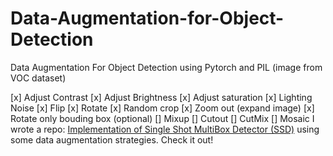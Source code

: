 # Data-Augmentation-for-Object-Detection
Data Augmentation For Object Detection using Pytorch and PIL (image from VOC dataset)

[x] Adjust Contrast
[x] Adjust Brightness
[x] Adjust saturation
[x] Lighting Noise
[x] Flip
[x] Rotate
[x] Random crop
[x] Zoom out (expand image)
[x] Rotate only bouding box (optional)
[] Mixup
[] Cutout
[] CutMix
[] Mosaic
I wrote a repo: [Implementation of Single Shot MultiBox Detector (SSD)](https://github.com/anhtuan85/Pytorch-SSD-from-scratch) using some data augmentation strategies. Check it out!
